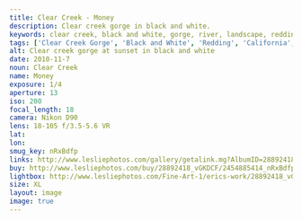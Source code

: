 ```yaml
---
title: Clear Creek - Money
description: Clear creek gorge in black and white.
keywords: clear creek, black and white, gorge, river, landscape, redding, california
tags: ['Clear Creek Gorge', 'Black and White', 'Redding', 'California', 'Landscape']
alt: Clear creek gorge at sunset in black and white
date: 2010-11-7
noun: Clear Creek
name: Money
exposure: 1/4
aperture: 13
iso: 200
focal_length: 18
camera: Nikon D90
lens: 18-105 f/3.5-5.6 VR
lat: 
lon: 
smug_key: nRxBdfp
links: http://www.lesliephotos.com/gallery/getalink.mg?AlbumID=28892418&AlbumKey=vGKDCF&ImageID=2454885414&ImageKey=nRxBdfp&how=forum&Page=1
buy: http://www.lesliephotos.com/buy/28892418_vGKDCF/2454885414_nRxBdfp/
lightbox: http://www.lesliephotos.com/Fine-Art-1/erics-work/28892418_vGKDCF#!i=2454885414&k=nRxBdfp&lb=1&s=A
size: XL
layout: image
image: true
---
```


